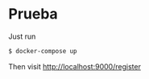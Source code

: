 # Prueba

Just run

```sh
$ docker-compose up
```

Then visit [http://localhost:9000/register](http://localhost:9000/register)
